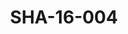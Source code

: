---
pid: SHA-16-004
title: SHA-16-004
language: ar
collection: شرحبيل احمد
original_label: 
rights: شرحبيل احمد
location_of_original: شرحبيل احمد
photographer_or_studio: 
scanned_from: photograph 10.1 by 15.1
_date: 2003-2005
location: بريطانيا، لندن
description: 'شرحبيل احمد امام قصر بوكينهام '
additional_notes: 
permission_display: 'yes'
on_server: 'no'
on_website: 'no'
permalink: "/archive/ar/sha-16-004.html"
layout: photo-page
---